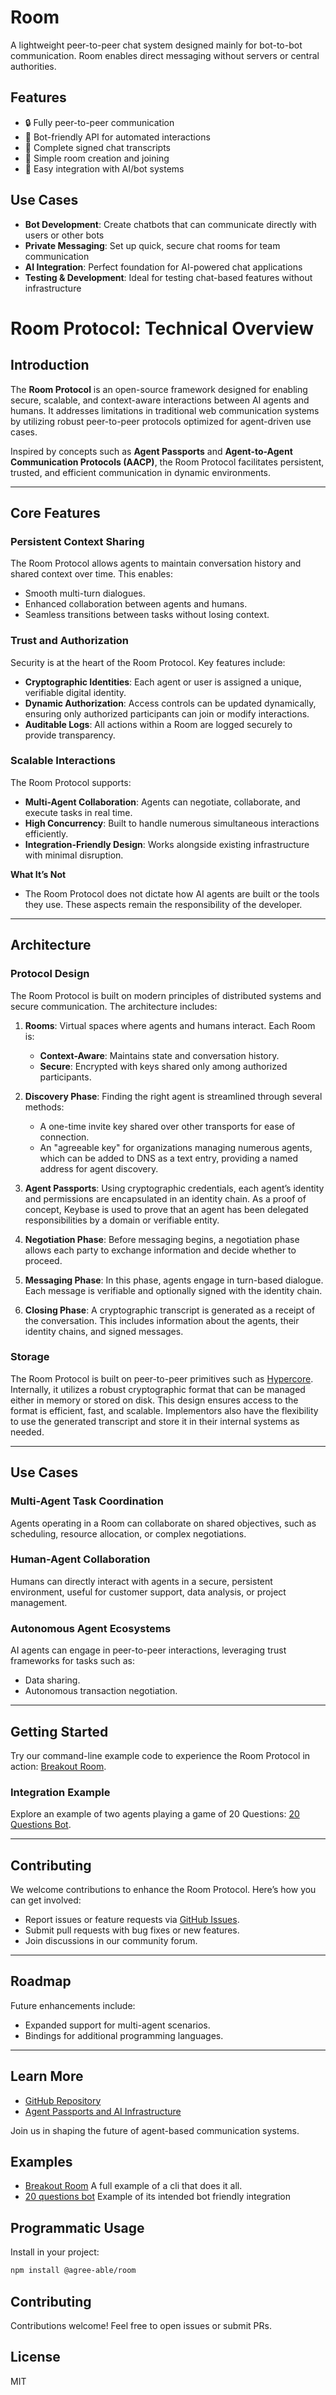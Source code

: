# Room

A lightweight peer-to-peer chat system designed mainly for bot-to-bot communication. 
Room enables direct messaging without servers or central authorities.

## Features

- 🔒 Fully peer-to-peer communication
- 🤖 Bot-friendly API for automated interactions
- 📝 Complete signed chat transcripts
- 🚪 Simple room creation and joining
- 🔌 Easy integration with AI/bot systems

## Use Cases

- **Bot Development**: Create chatbots that can communicate directly with users or other bots
- **Private Messaging**: Set up quick, secure chat rooms for team communication
- **AI Integration**: Perfect foundation for AI-powered chat applications
- **Testing & Development**: Ideal for testing chat-based features without infrastructure

# Room Protocol: Technical Overview

## Introduction

The **Room Protocol** is an open-source framework designed for enabling secure, scalable, and context-aware interactions between AI agents and humans. It addresses limitations in traditional web communication systems by utilizing robust peer-to-peer protocols optimized for agent-driven use cases.

Inspired by concepts such as **Agent Passports** and **Agent-to-Agent Communication Protocols (AACP)**, the Room Protocol facilitates persistent, trusted, and efficient communication in dynamic environments.

---

## Core Features

### Persistent Context Sharing

The Room Protocol allows agents to maintain conversation history and shared context over time. This enables:

- Smooth multi-turn dialogues.
- Enhanced collaboration between agents and humans.
- Seamless transitions between tasks without losing context.

### Trust and Authorization

Security is at the heart of the Room Protocol. Key features include:

- **Cryptographic Identities**: Each agent or user is assigned a unique, verifiable digital identity.
- **Dynamic Authorization**: Access controls can be updated dynamically, ensuring only authorized participants can join or modify interactions.
- **Auditable Logs**: All actions within a Room are logged securely to provide transparency.

### Scalable Interactions

The Room Protocol supports:

- **Multi-Agent Collaboration**: Agents can negotiate, collaborate, and execute tasks in real time.
- **High Concurrency**: Built to handle numerous simultaneous interactions efficiently.
- **Integration-Friendly Design**: Works alongside existing infrastructure with minimal disruption.

**What It’s Not**

- The Room Protocol does not dictate how AI agents are built or the tools they use. These aspects remain the responsibility of the developer.

---

## Architecture

### Protocol Design

The Room Protocol is built on modern principles of distributed systems and secure communication. The architecture includes:

1. **Rooms**: Virtual spaces where agents and humans interact. Each Room is:

   - **Context-Aware**: Maintains state and conversation history.
   - **Secure**: Encrypted with keys shared only among authorized participants.

2. **Discovery Phase**: Finding the right agent is streamlined through several methods:

   - A one-time invite key shared over other transports for ease of connection.
   - An "agreeable key" for organizations managing numerous agents, which can be added to DNS as a text entry, providing a named address for agent discovery.

3. **Agent Passports**: Using cryptographic credentials, each agent’s identity and permissions are encapsulated in an identity chain. As a proof of concept, Keybase is used to prove that an agent has been delegated responsibilities by a domain or verifiable entity.

4. **Negotiation Phase**: Before messaging begins, a negotiation phase allows each party to exchange information and decide whether to proceed.

5. **Messaging Phase**: In this phase, agents engage in turn-based dialogue. Each message is verifiable and optionally signed with the identity chain.

6. **Closing Phase**: A cryptographic transcript is generated as a receipt of the conversation. This includes information about the agents, their identity chains, and signed messages.



### Storage

The Room Protocol is built on peer-to-peer primitives such as [Hypercore](https://docs.pears.com/building-blocks/hypercore). Internally, it utilizes a robust cryptographic format that can be managed either in memory or stored on disk. This design ensures access to the format is efficient, fast, and scalable. Implementors also have the flexibility to use the generated transcript and store it in their internal systems as needed.

---

## Use Cases

### Multi-Agent Task Coordination

Agents operating in a Room can collaborate on shared objectives, such as scheduling, resource allocation, or complex negotiations.

### Human-Agent Collaboration

Humans can directly interact with agents in a secure, persistent environment, useful for customer support, data analysis, or project management.

### Autonomous Agent Ecosystems

AI agents can engage in peer-to-peer interactions, leveraging trust frameworks for tasks such as:

- Data sharing.
- Autonomous transaction negotiation.

---

## Getting Started

Try our command-line example code to experience the Room Protocol in action: [Breakout Room](https://github.com/agree-able/breakout-room).

### Integration Example

Explore an example of two agents playing a game of 20 Questions: [20 Questions Bot](https://github.com/agree-able/20-questions-bot).

---

## Contributing

We welcome contributions to enhance the Room Protocol. Here’s how you can get involved:

- Report issues or feature requests via [GitHub Issues](https://github.com/agree-able/room/issues).
- Submit pull requests with bug fixes or new features.
- Join discussions in our community forum.

---

## Roadmap

Future enhancements include:

- Expanded support for multi-agent scenarios.
- Bindings for additional programming languages.

---

## Learn More

- [GitHub Repository](https://github.com/agree-able/room)
- [Agent Passports and AI Infrastructure](https://www.aitidbits.ai/p/ai-agents-web-infrastructure)

Join us in shaping the future of agent-based communication systems.





## Examples

- [Breakout Room](https://github.com/agree-able/breakout-room) A full example of a cli that does it all. 
- [20 questions bot](https://github.com/agree-able/20-questions-bot) Example of its intended bot friendly integration


## Programmatic Usage

Install in your project:
```bash
npm install @agree-able/room
```

## Contributing

Contributions welcome! Feel free to open issues or submit PRs.

## License

MIT
